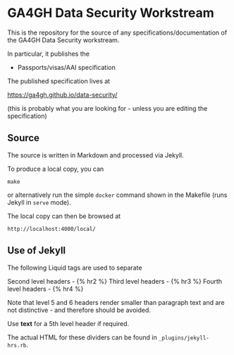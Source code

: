 # GA4GH Data Security Workstream

This is the repository for the source of any specifications/documentation
of the GA4GH Data Security workstream.

In particular, it publishes the

* Passports/visas/AAI specification

The published specification lives at

https://ga4gh.github.io/data-security/

(this is probably what you are looking for - unless you are editing the specification)

## Source

The source is written in Markdown and processed via Jekyll.

To produce a local copy, you can

```shell
make
```

or alternatively run the simple `docker` command shown in the Makefile (runs Jekyll in `serve` mode).

The local copy can then be browsed at

```
http://localhost:4000/local/
```

## Use of Jekyll

The following Liquid tags are used to separate

Second level headers - {% hr2 %} 
Third level headers - {% hr3 %}
Fourth level headers - {% hr4 %}

Note that level 5 and 6 headers render smaller than paragraph text and are not
distinctive - and therefore should be avoided.

Use **text** for a 5th level header if required.

The actual HTML for these dividers can be found in `_plugins/jekyll-hrs.rb`.
